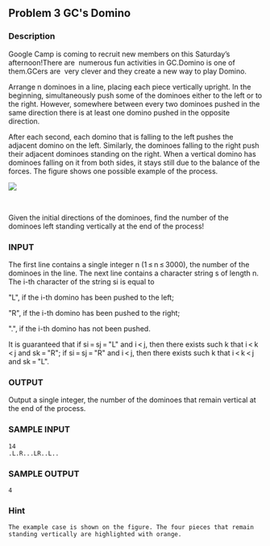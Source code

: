 ## Problem 3 GC's Domino

### Description

Google Camp is coming to recruit new members on this Saturday’s afternoon!There are  numerous fun activities in GC.Domino is one of them.GCers are  very clever and they create a new way to play Domino.

Arrange n dominoes in a line, placing each piece vertically upright. In the beginning, simultaneously push some of the dominoes either to the left or to the right. However, somewhere between every two dominoes pushed in the same direction there is at least one domino pushed in the opposite direction.

After each second, each domino that is falling to the left pushes the adjacent domino on the left. Similarly, the dominoes falling to the right push their adjacent dominoes standing on the right. When a vertical domino has dominoes falling on it from both sides, it stays still due to the balance of the forces. The figure shows one possible example of the process.

![](http://codeforces.com/predownloaded/81/d9/81d94754c176b498497a3887f45819212f14d33b.png)

 

Given the initial directions of the dominoes, find the number of the dominoes left standing vertically at the end of the process!

### INPUT

The first line contains a single integer n (1 ≤ n ≤ 3000), the number of the dominoes in the line. The next line contains a character string s of length n. The i-th character of the string si is equal to

"L", if the i-th domino has been pushed to the left;

"R", if the i-th domino has been pushed to the right;

".", if the i-th domino has not been pushed.

It is guaranteed that if si = sj = "L" and i < j, then there exists such k that i < k < j and sk = "R"; if si = sj = "R" and i < j, then there exists such k that i < k < j and sk = "L".

### OUTPUT

Output a single integer, the number of the dominoes that remain vertical at the end of the process.      

### SAMPLE INPUT

``` 
14
.L.R...LR..L..
```

### SAMPLE OUTPUT

``` 
4
```

### Hint

``` 
The example case is shown on the figure. The four pieces that remain standing vertically are highlighted with orange.
```

